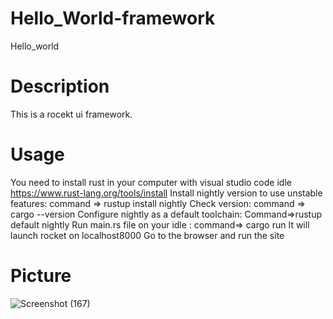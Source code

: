 # Hello_World-framework
Hello_world
# Description
This is a rocekt ui framework.
# Usage
You need to install rust in your computer with visual studio code idle
https://www.rust-lang.org/tools/install
Install nightly version to use unstable features:
command => rustup install nightly
Check version:
command => cargo --version
Configure nightly as a default toolchain:
Command=>rustup default nightly
Run main.rs file on your idle :
command=> cargo run
It will launch rocket on localhost8000
Go to the browser and run the site
# Picture
![Screenshot (167)](https://user-images.githubusercontent.com/49730497/87393866-6fec9f80-c5cc-11ea-9aed-3fe6452d2d2a.png)
